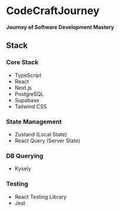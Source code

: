 # CodeCraftJourney

**Journey of Software Development Mastery**


## Stack

### Core Stack

- TypeScript
- React
- Next.js
- PostgreSQL
- Supabase
- Tailwind CSS

### State Management

- Zustand (Local State)
- React Query (Server State)

### DB Querying

- Kysely

### Testing

- React Testing Library
- Jest
